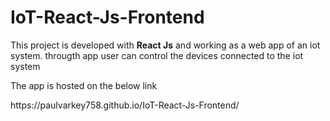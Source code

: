 <h1>IoT-React-Js-Frontend</h1>
<p>This project is developed with <b>React Js</b> and working as a web app of an iot system. througth app user can control the devices connected to the iot system</p>
<p>The app is hosted on the below link</p>
https://paulvarkey758.github.io/IoT-React-Js-Frontend/
